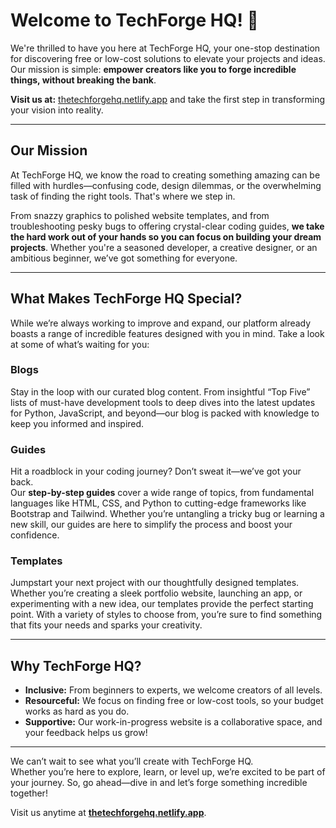 # Welcome to TechForge HQ! 🚀  

We're thrilled to have you here at TechForge HQ, your one-stop destination for discovering free or low-cost solutions to elevate your projects and ideas. Our mission is simple: **empower creators like you to forge incredible things, without breaking the bank**.  

**Visit us at:** [thetechforgehq.netlify.app](https://thetechforgehq.netlify.app) and take the first step in transforming your vision into reality.  

---

## **Our Mission**  
At TechForge HQ, we know the road to creating something amazing can be filled with hurdles—confusing code, design dilemmas, or the overwhelming task of finding the right tools. That's where we step in.  

From snazzy graphics to polished website templates, and from troubleshooting pesky bugs to offering crystal-clear coding guides, **we take the hard work out of your hands so you can focus on building your dream projects**. Whether you're a seasoned developer, a creative designer, or an ambitious beginner, we’ve got something for everyone.  

---

## **What Makes TechForge HQ Special?**  
While we’re always working to improve and expand, our platform already boasts a range of incredible features designed with you in mind. Take a look at some of what’s waiting for you:  

### **Blogs**  
Stay in the loop with our curated blog content. From insightful “Top Five” lists of must-have development tools to deep dives into the latest updates for Python, JavaScript, and beyond—our blog is packed with knowledge to keep you informed and inspired.  

### **Guides**  
Hit a roadblock in your coding journey? Don’t sweat it—we’ve got your back.  
Our **step-by-step guides** cover a wide range of topics, from fundamental languages like HTML, CSS, and Python to cutting-edge frameworks like Bootstrap and Tailwind. Whether you’re untangling a tricky bug or learning a new skill, our guides are here to simplify the process and boost your confidence.  

### **Templates**  
Jumpstart your next project with our thoughtfully designed templates.  
Whether you’re creating a sleek portfolio website, launching an app, or experimenting with a new idea, our templates provide the perfect starting point. With a variety of styles to choose from, you’re sure to find something that fits your needs and sparks your creativity.  

---

## **Why TechForge HQ?**  
- **Inclusive:** From beginners to experts, we welcome creators of all levels.  
- **Resourceful:** We focus on finding free or low-cost tools, so your budget works as hard as you do.  
- **Supportive:** Our work-in-progress website is a collaborative space, and your feedback helps us grow!  

---

We can’t wait to see what you’ll create with TechForge HQ.  
Whether you’re here to explore, learn, or level up, we’re excited to be part of your journey. So, go ahead—dive in and let’s forge something incredible together!  

Visit us anytime at **[thetechforgehq.netlify.app](https://thetechforgehq.netlify.app)**.